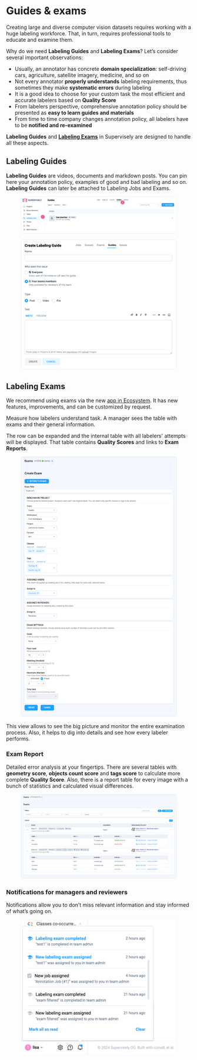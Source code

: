 # Guides & exams

Creating large and diverse computer vision datasets requires working with a huge labeling workforce. That, in turn, requires professional tools to educate and examine them.

Why do we need **Labeling Guides** and **Labeling Exams**? Let’s consider several important observations:

* Usually, an annotator has concrete **domain specialization**: self-driving cars, agriculture, satellite imagery, medicine, and so on
* Not every annotator **properly understands** labeling requirements, thus sometimes they make **systematic errors** during labeling
* It is a good idea to choose for your custom task the most efficient and accurate labelers based on **Quality Score**
* From labelers perspective, comprehensive annotation policy should be presented as **easy to learn guides and materials**
* From time to time company changes annotation policy, all labelers have to be **notified and re-examined**

**Labeling Guides** and [**Labeling Exams**](https://ecosystem.supervisely.com/apps/exams) in Supervisely are designed to handle all these aspects.

## Labeling Guides

**Labeling Guides** are videos, documents and markdown posts. You can pin here your annotation policy, examples of good and bad labeling and so on. **Labeling Guides** can later be attached to Labeling Jobs and Exams.

<figure><img src="../../.gitbook/assets/guides.png" alt=""><figcaption></figcaption></figure>

<figure><img src="../../.gitbook/assets/create-guides.png" alt=""><figcaption></figcaption></figure>

## Labeling Exams

We recommend using exams via the new [app in Ecosystem](https://ecosystem.supervisely.com/apps/exams). It has new features, improvements, and can be customized by request.

Measure how labelers understand task. A manager sees the table with exams and their general information.

The row can be expanded and the internal table with all labelers' attempts will be displayed. That table contains **Quality Scores** and links to **Exam Reports**.

<figure><img src="../../.gitbook/assets/create-exams.png" alt=""><figcaption></figcaption></figure>

This view allows to see the big picture and monitor the entire examination process. Also, it helps to dig into details and see how every labeler performs.

### Exam Report

Detailed error analysis at your fingertips. There are several tables with **geometry score**, **objects count score** and **tags score** to calculate more complete **Quality Score**. Also, there is a report table for every image with a bunch of statistics and calculated visual differences.

<figure><img src="../../.gitbook/assets/manage-exams.png" alt=""><figcaption></figcaption></figure>

### Notifications for managers and reviewers

Notifications allow you to don’t miss relevant information and stay informed of what’s going on.

<figure><img src="../../.gitbook/assets/notification.png" alt=""><figcaption></figcaption></figure>
